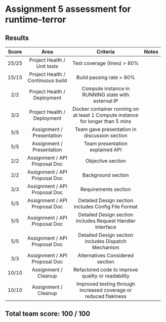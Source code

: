 # Assignment 5 assessment for runtime-terror

## Results

| Score |               Area                |                           Criteria                           | Notes |
| :---: | :-------------------------------: | :----------------------------------------------------------: | :---: |
| 25/25 |    Project Health / Unit tests    |                 Test coverage (lines) > 80%                  |       |
| 15/15 | Project Health / Continuous build |                   Build passing rate > 80%                   |       |
|  2/2  |    Project Health / Deployment    |      Compute instance in RUNNING state with external IP      |       |
|  3/3  |    Project Health / Deployment    | Docker container running on at least 1 Compute instance for longer than 5 mins |       |
|  5/5  |     Assignment / Presentation     |         Team gave presentation in discussion section         |       |
|  5/5  |     Assignment / Presentation     |               Team presentation explained API                |       |
|  2/2  |   Assignment / API Proposal Doc   |                      Objective section                       |       |
|  2/2  |   Assignment / API Proposal Doc   |                      Background section                      |       |
|  3/3  |   Assignment / API Proposal Doc   |                     Requirements section                     |       |
|  5/5  |   Assignment / API Proposal Doc   |     Detailed Design section includes Config File Format      |       |
|  5/5  |   Assignment / API Proposal Doc   |  Detailed Design section includes Request Handler Interface  |       |
|  5/5  |   Assignment / API Proposal Doc   |     Detailed Design section includes Dispatch Mechanism      |       |
|  3/3  |   Assignment / API Proposal Doc   |               Alternatives Considered section                |       |
| 10/10 |       Assignment / Cleanup        |      Refactored code to improve quality or readability       |       |
| 10/10 |       Assignment / Cleanup        | Improved testing through increased coverage or reduced flakiness |       |

## Total team score: 100 / 100
